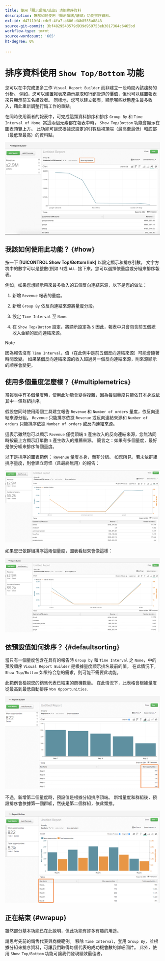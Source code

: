 ```yaml
---
title: 使用「顯示頂端/底部」功能排序資料
description: 瞭解如何使用「顯示頂端/底部」功能排序資料。
exl-id: d47119f4-cdc5-4fa7-a606-d4b8555a8843
source-git-commit: 3bf4829543579d939d959753eb3017364c6465bd
workflow-type: tm+mt
source-wordcount: '665'
ht-degree: 0%

---
```


# 排序資料使用 `Show Top/Bottom` 功能

您可以在中完成更多工作 `Visual Report Builder` 而非建立一段時間內該趨勢的分析。 例如，您可以建置報表來顯示贏取和行銷管道的價值，但也可以建置報表來只顯示前五名績效者。 同樣地，您可以建立報表，顯示哪些狀態產生最多收入，藉此重新調整行銷工作的重點。

在同時使用兩者的報表中，可完成這類資料排序和排序 `Group By` 和 `Time Interval of None`. 當這兩個元素都在報表中時， `Show Top/Bottom` 功能會顯示在圖表預覽上方。 此功能可讓您根據您設定的引數檢視頂端（最高至最低）和底部（最低至最高）的資料點。

![在視覺Report Builder中顯示頂端/底部功能。](../../assets/Show_Top_Bottom.png)

## 我該如何使用此功能？ {#how}

按一下 **[!UICONTROL Show Top/Bottom link]** 以設定顯示和排序引數。 文字方塊中的數字可以是整數(例如 `5`)或 `ALL`. 接下來，您可以選擇依量度或分組來排序報表。

例如，如果您想顯示帶來最多收入的五個反向連結來源，以下是您的做法：

1. 新增 `Revenue` 報表的量度。

1. 新增 `Group By` 依反向連結來源將量度分段。

1. 設定 `Time Interval` 至 `None`.

1. 在 `Show Top/Bottom` 設定，將顯示設定為 `5` 因此，報表中只會包含前五個總收入金額的反向連結來源。

>[!NOTE]
>
>因為報告沒有 `Time Interval`，值（在此例中是前五個反向連結來源）可能會隨著時間改變。 如果某個反向連結來源的收入超過另一個反向連結來源，則來源顯示的順序會變更。

## 使用多個量度怎麼樣？ {#multiplemetrics}

當報表中有多個量度時，使用此功能會變得複雜，因為每個量度只能依其本身或依其中一個群組排序。

假設您同時使用兩個工具建立報告 `Revenue` 和 `Number of orders` 量度，依反向連結來源分組。 `Revenue` 只能排序依據 `Revenue` 或反向連結來源和 `Number of orders` 只能排序依據 `Number of orders` 或反向連結來源。

這表示雖然您可以顯示 `Revenue` 僅從頂端 `5` 產生收入的反向連結來源，您無法同時按最上方顯示訂單數 `5` 產生收入的推薦來源。 簡言之：如果有多個量度，最好是依分組來排序每個量度。

以下是排序的圖表範例： `Revenue` 量度本身，而非分組。 如您所見，若未依群組排序量度，則會建立奇怪（且最終無用）的報告：

![奇怪且無用的報告結果。](../../assets/strange-report-results.png)

如果您已依群組排序這兩個量度，圖表看起來會像這樣：

![依群組排序兩個量度。](../../assets/sort-metrics-by-grouping.png)

## 依預設值如何排序？ {#defaultsorting}

當只有一個量度包含在具有的報告時 `Group by` 和 `Time Interval` 之 `None`，中的預設順序 `Visual Report Builder` 是根據量度顯示排名最前的值。 在此情況下， `Show Top/Bottom` 如果符合您的需求，則可能不需要此功能。

此範例會檢視您的銷售代表已結束的商機數量。 在此情況下，此表格會根據量度從最高到最低自動排序 `Won Opportunities`.

![依量度排序。](../../assets/Ordered_by_metric.png)

不過，新增第二個量度時，預設值是根據分組排序頂端。 新增量度和群組後，預設排序會依據第一個群組，然後是第二個群組，依此類推。

![依群組排序。](../../assets/Ordered_by_grouping.png)

## 正在結束 {#wrapup}

雖然部分基本功能已在此說明，但此功能有許多有趣的用途。

請思考先前的銷售代表與商機範例。 移除 `Time Interval`，套用 `Group By`，並根據分組來排序資料，可讓我們取得每個代表的成功機會數的詳細圖片。 此外，使用 `Show Top/Bottom` 功能可讓我們發現績效最佳者。
